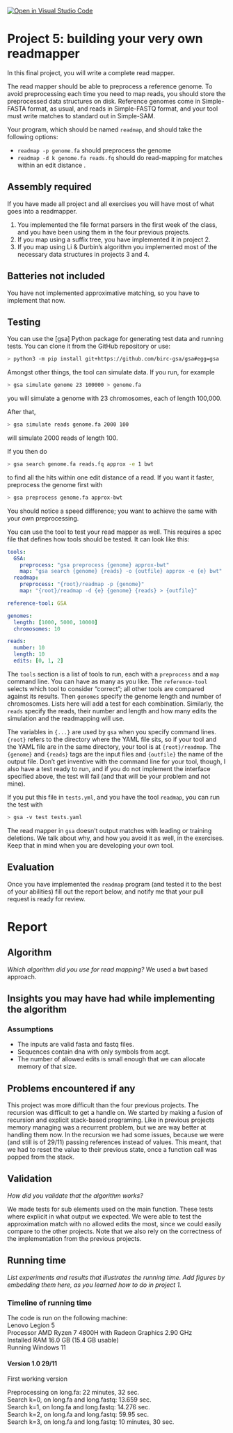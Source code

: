 [![Open in Visual Studio Code](https://classroom.github.com/assets/open-in-vscode-c66648af7eb3fe8bc4f294546bfd86ef473780cde1dea487d3c4ff354943c9ae.svg)](https://classroom.github.com/online_ide?assignment_repo_id=9424447&assignment_repo_type=AssignmentRepo)
# Project 5: building your very own readmapper

In this final project, you will write a complete read mapper.

The read mapper should be able to preprocess a reference genome. To avoid preprocessing each time you need to map reads, you should store the preprocessed data structures on disk. Reference genomes come in Simple-FASTA format, as usual, and reads in Simple-FASTQ format, and your tool must write matches to standard out in Simple-SAM.

Your program, which should be named `readmap`, and should take the following options:

* `readmap -p genome.fa` should preprocess the genome
* `readmap -d k genome.fa reads.fq` should do read-mapping for matches within an edit distance .


## Assembly required

If you have made all project and all exercises you will have most of what goes into a readmapper.

1. You implemented the file format parsers in the first week of the class, and you have been using them in the four previous projects.
2. If you map using a suffix tree, you have implemented it in project 2.
3. If you map using Li & Durbin’s algorithm you implemented most of the necessary data structures in projects 3 and 4.

## Batteries not included

You have not implemented approximative matching, so you have to implement that now.

## Testing

You can use the [gsa] Python package for generating test data and running tests. You can clone it from the GitHub repository or use:

```bash
> python3 -m pip install git+https://github.com/birc-gsa/gsa#egg=gsa
```

Amongst other things, the tool can simulate data. If you run, for example

```bash
> gsa simulate genome 23 100000 > genome.fa
```

you will simulate a genome with 23 chromosomes, each of length 100,000.

After that,

```bash
> gsa simulate reads genome.fa 2000 100
```

will simulate 2000 reads of length 100.

If you then do

```bash
> gsa search genome.fa reads.fq approx -e 1 bwt
```

to find all the hits within one edit distance of a read. If you want it faster, preprocess the genome first with

```bash
> gsa preprocess genome.fa approx-bwt
```

You should notice a speed difference; you want to achieve the same with your own preprocessing.

You can use the tool to test your read mapper as well. This requires a spec file that defines how tools should be tested. It can look like this:

```yaml
tools:
  GSA:
    preprocess: "gsa preprocess {genome} approx-bwt"
    map: "gsa search {genome} {reads} -o {outfile} approx -e {e} bwt"
  readmap:
    preprocess: "{root}/readmap -p {genome}"
    map: "{root}/readmap -d {e} {genome} {reads} > {outfile}"

reference-tool: GSA

genomes:
  length: [1000, 5000, 10000]
  chromosomes: 10

reads:
  number: 10
  length: 10
  edits: [0, 1, 2]
```

The `tools` section is a list of tools to run, each with a `preprocess` and a `map` command line. You can have as many as you like. The `reference-tool` selects which tool to consider “correct”; all other tools are compared against its results. Then `genomes` specify the genome length and number of chromosomes. Lists here will add a test for each combination. Similarly, the `reads` specify the reads, their number and length and how many edits the simulation and the readmapping will use.

The variables in `{...}` are used by `gsa` when you specify command lines. `{root}` refers to the directory where the YAML file sits, so if your tool and the YAML file are in the same directory, your tool is at `{root}/readmap`. The `{genome}` and `{reads}` tags are the input files and `{outfile}` the name of the output file. Don’t get inventive with the command line for your tool, though, I also have a test ready to run, and if you do not implement the interface specified above, the test will fail (and that will be your problem and not mine).

If you put this file in `tests.yml`, and you have the tool `readmap`, you can run the test with

```bash
> gsa -v test tests.yaml
```

The read mapper in `gsa` doesn’t output matches with leading or training deletions. We talk about why, and how you avoid it as well, in the exercises. Keep that in mind when you are developing your own tool.

## Evaluation

Once you have implemented the `readmap` program (and tested it to the best of your abilities) fill out the report below, and notify me that your pull request is ready for review.

# Report

## Algorithm

*Which algorithm did you use for read mapping?*
We used a bwt based approach.

## Insights you may have had while implementing the algorithm

### Assumptions
* The inputs are valid fasta and fastq files.
* Sequences contain dna with only symbols from acgt.
* The number of allowed edits is small enough that we can allocate memory of that size.

## Problems encountered if any

This project was more difficult than the four previous projects.
The recursion was difficult to get a handle on. We started by making a fusion of recursion and explicit
stack-based programing.
Like in previous projects memory managing was a recurrent problem, but we are way better at handling them now.
In the recursion we had some issues, because we were (and still is of 29/11) passing references instead of values.
This meant, that we had to reset the value to their previous state, once a function call was popped from the stack.

## Validation

*How did you validate that the algorithm works?*

We made tests for sub elements used on the main function. These tests where explicit in what output we expected.
We were able to test the approximation match with no allowed edits the most, since we could easily compare to the other projects.
Note that we also rely on the correctness of the implementation from the previous projects.

## Running time

*List experiments and results that illustrates the running time. Add figures by embedding them here, as you learned how to do in project 1.*

### Timeline of running time
The code is run on the following machine: <br>
Lenovo Legion 5 <br>
Processor	AMD Ryzen 7 4800H with Radeon Graphics   2.90 GHz <br>
Installed RAM	16.0 GB (15.4 GB usable) <br>
Running Windows 11 <br>

#### Version 1.0 29/11
First working version

Preprocessing on long.fa: 22 minutes, 32 sec. <br>
Search k=0, on long.fa and long.fastq: 13.659 sec. <br>
Search k=1, on long.fa and long.fastq: 14.276 sec. <br>
Search k=2, on long.fa and long.fastq: 59.95 sec. <br>
Search k=3, on long.fa and long.fastq: 10 minutes, 30 sec.  <br>
